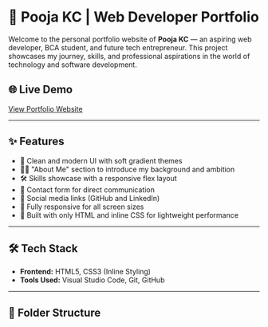 # 💼 Pooja KC | Web Developer Portfolio

Welcome to the personal portfolio website of **Pooja KC** — an aspiring web developer, BCA student, and future tech entrepreneur. This project showcases my journey, skills, and professional aspirations in the world of technology and software development.

## 🌐 Live Demo

[View Portfolio Website](#) <!-- Add your live GitHub Pages or hosting link here -->

---

## ✨ Features

- 🔹 Clean and modern UI with soft gradient themes
- 👩‍💻 "About Me" section to introduce my background and ambition
- 🛠️ Skills showcase with a responsive flex layout
- 💌 Contact form for direct communication
- 🔗 Social media links (GitHub and LinkedIn)
- 📱 Fully responsive for all screen sizes
- 🎯 Built with only HTML and inline CSS for lightweight performance

---

## 🛠️ Tech Stack

- **Frontend:** HTML5, CSS3 (Inline Styling)
- **Tools Used:** Visual Studio Code, Git, GitHub

---

## 📁 Folder Structure

